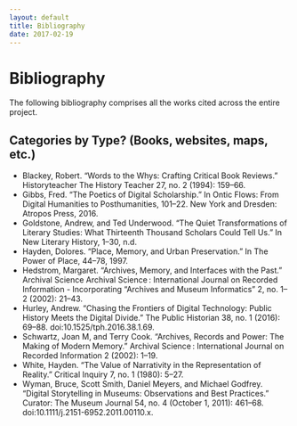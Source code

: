 ```yaml
---
layout: default
title: Bibliography
date: 2017-02-19
---
```


# Bibliography

The following bibliography comprises all the works cited across the entire project.

## Categories by Type? (Books, websites, maps, etc.)

- Blackey, Robert. “Words to the Whys: Crafting Critical Book Reviews.” Historyteacher The History Teacher 27, no. 2 (1994): 159–66.
- Gibbs, Fred. “The Poetics of Digital Scholarship.” In Ontic Flows: From Digital Humanities to Posthumanities, 101–22. New York and Dresden: Atropos Press, 2016.
- Goldstone, Andrew, and Ted Underwood. “The Quiet Transformations of Literary Studies: What Thirteenth Thousand Scholars Could Tell Us.” In New Literary History, 1–30, n.d.
- Hayden, Dolores. “Place, Memory, and Urban Preservation.” In The Power of Place, 44–78, 1997.
- Hedstrom, Margaret. “Archives, Memory, and Interfaces with the Past.” Archival Science Archival Science : International Journal on Recorded Information - Incorporating “Archives and Museum Informatics” 2, no. 1–2 (2002): 21–43.
- Hurley, Andrew. “Chasing the Frontiers of Digital Technology: Public History Meets the Digital Divide.” The Public Historian 38, no. 1 (2016): 69–88. doi:10.1525/tph.2016.38.1.69.
- Schwartz, Joan M, and Terry Cook. “Archives, Records and Power: The Making of Modern Memory.” Archival Science : International Journal on Recorded Information 2 (2002): 1–19.
- White, Hayden. “The Value of Narrativity in the Representation of Reality.” Critical Inquiry 7, no. 1 (1980): 5–27.
- Wyman, Bruce, Scott Smith, Daniel Meyers, and Michael Godfrey. “Digital Storytelling in Museums: Observations and Best Practices.” Curator: The Museum Journal 54, no. 4 (October 1, 2011): 461–68. doi:10.1111/j.2151-6952.2011.00110.x.
